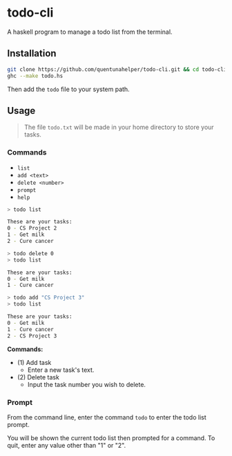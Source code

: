 # todo-cli
A haskell program to manage a todo list from the terminal.

## Installation
```bash
git clone https://github.com/quentunahelper/todo-cli.git && cd todo-cli
ghc --make todo.hs
```

Then add the `todo` file to your system path.

## Usage
> The file `todo.txt` will be made in your home directory to store your tasks.

### Commands
* `list`
* `add <text>`
* `delete <number>`
* `prompt`
* `help`

```bash
> todo list

These are your tasks:
0 - CS Project 2
1 - Get milk
2 - Cure cancer

> todo delete 0
> todo list

These are your tasks:
0 - Get milk
1 - Cure cancer

> todo add "CS Project 3"
> todo list

These are your tasks:
0 - Get milk
1 - Cure cancer
2 - CS Project 3
```

**Commands:**
* (1) Add task
    * Enter a new task's text.
* (2) Delete task
    * Input the task number you wish to delete.

### Prompt
From the command line, enter the command `todo` to enter the todo list prompt.

You will be shown the current todo list then prompted for a command. To quit, enter any value other than "1" or "2".
